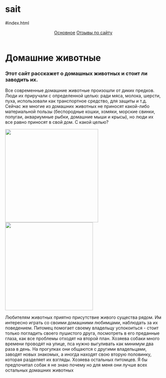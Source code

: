 # sait
#index.html
<html>
    <body>
        <link rel=“stylesheet” href=“style.css”/>
        <header>
             <a href="#main">Основное</a> <a href="#reviwes">Отзывы по сайту</a>
             </header>
             <h1>Домашние животные</h1>
             <h3>Этот сайт расскажет о домашных животных и стоит ли заводить их.</h3>
             <p>Все современные домашние животные произошли от диких предков. Люди их приручали с определенной целью: ради мяса, молока, шерсти, пуха, использовали как транспортное средство, для защиты и т.д. Сейчас же многие из домашних животных не приносят какой-либо материальной пользы (беспородные кошки, хомяки, морские свинки, попугаи, аквариумные рыбки, домашние мыши и крысы), но люди их все равно приносят в свой дом. С какой целью?</p><img src="https://gogetart.art/images/foto/2/zivotnie/3.jpg"width=300px>
             <img src="https://blinov.by/image/catalog/news/animalistika/catnus3.jpg"width=282.5px>
 <p>Любителям животных приятно присутствие живого существа рядом. Им интересно играть со своими домашними любимцами, наблюдать за их поведением. Питомец помогает своему владельцу успокоиться - стоит только погладить своего пушистого друга, посмотреть в его преданные глаза, как все проблемы отходят на второй план. Хозяева собаки много времени проводят на улице, пса нужно выгуливать как минимум два раза в день. На прогулках они общаются с другими владельцами, заводят новых знакомых, а иногда находят свою вторую половинку, которая разделяет их взгляды.
Хозяева остальных питомцев. Я бы предпочитал собак я не знаю почему но для меня они лучше всех остальных домашних животных</p>

</body>
</html>
